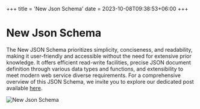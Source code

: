 +++
title = 'New Json Schema'
date = 2023-10-08T09:38:53+06:00
+++

# New Json Schema
The New JSON Schema prioritizes simplicity, conciseness, and readability, making it user-friendly and accessible without the need for extensive prior knowledge. It offers efficient read-write facilities, precise JSON document definition through various data types and functions, and extensibility to meet modern web service diverse requirements. For a comprehensive overview of this JSON Schema, we invite you to explore our dedicated post available [here](https://www.relogiclabs.com/p/json-schema.html).

<div class="banner-image">
    <img src="/JSchema-Java/images/json-schema.webp" alt="New Json Schema">
</div>
